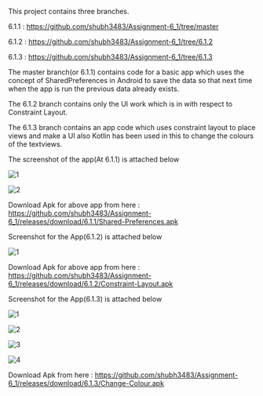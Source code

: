 This project contains three branches.

6.1.1 : https://github.com/shubh3483/Assignment-6_1/tree/master

6.1.2 : https://github.com/shubh3483/Assignment-6_1/tree/6.1.2

6.1.3 : https://github.com/shubh3483/Assignment-6_1/tree/6.1.3

The master branch(or 6.1.1) contains code for a basic app which uses the concept of SharedPreferences in Android to save the data so that next time when the app is run the previous data already exists.

The 6.1.2 branch contains only the UI work which is in with respect to Constraint Layout.

The 6.1.3 branch contains an app code which uses constraint layout to place views and make a UI also Kotlin has been used in this to change the colours of the textviews.

The screenshot of the app(At 6.1.1)  is attached below

![1](https://user-images.githubusercontent.com/65455693/117319670-29449a80-aea9-11eb-9416-7c92c1b48712.JPG)

![2](https://user-images.githubusercontent.com/65455693/117319680-2a75c780-aea9-11eb-9d30-76ff47b0b3fd.JPG)

Download Apk for above app from here : https://github.com/shubh3483/Assignment-6_1/releases/download/6.1.1/Shared-Preferences.apk

Screenshot for the App(6.1.2) is attached below

![1](https://user-images.githubusercontent.com/65455693/117447789-8ef15f00-af5b-11eb-8205-94fc2ff1328a.JPG)

Download Apk for above app from here : https://github.com/shubh3483/Assignment-6_1/releases/download/6.1.2/Constraint-Layout.apk

Screenshot for the App(6.1.3) is attached below

![1](https://user-images.githubusercontent.com/65455693/117445844-d9251100-af58-11eb-9584-2a58fe03e5d8.JPG)

![2](https://user-images.githubusercontent.com/65455693/117445849-da563e00-af58-11eb-91af-26238693d0c4.JPG)

![3](https://user-images.githubusercontent.com/65455693/117445870-e2ae7900-af58-11eb-8737-ab333bfc3ce1.JPG)

![4](https://user-images.githubusercontent.com/65455693/117445877-e6420000-af58-11eb-963f-38d20cccf1bc.JPG)

Download Apk from here : https://github.com/shubh3483/Assignment-6_1/releases/download/6.1.3/Change-Colour.apk
